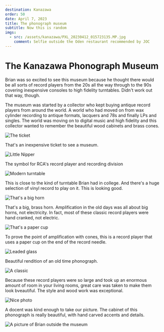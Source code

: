 ```yaml
---
destination: Kanazawa
order: 50
date: April 7, 2023
title: The phonograph museum
subtitle: Now this is random
imgs: 
  - src: /assets/kanazawa/PXL_20230412_015723135.MP.jpg
    comment: Selfie outside the Oden restaurant recommended by JOC
---
```


# The Kanazawa Phonograph Museum

Brian was so excited to see this museum because he thought there would be all sorts of record players from the 20s all the way through to the 90s covering inexpensive consoles to high fidelity turntables. Didn't work out that way, though.

The museum was started by a collector who kept buying antique record players from around the world. A world who had moved on from wax cylinder recording to antique formats, lacquers and 78s and finally LPs and singles. The world was moving on to digital music and high fidelity and this collector wanted to remember the beautiful wood cabinets and brass cones.

![The ticket](/assets/kanazawa/PXL_20230413_031302454.jpg)

That's an inexpensive ticket to see a museum.

![Little Nipper](/assets/kanazawa/PXL_20230413_031341169.jpg)

The symbol for RCA's record player and recording division

![Modern turntable](/assets/kanazawa/PXL_20230413_031815676.MP.jpg)

This is close to the kind of turntable Brian had in college. And there's a huge selection of vinyl record to play on it. This is looking good.

![That's a big horn](/assets/kanazawa/PXL_20230413_032017382.jpg)

That's a big, brass horn. Amplification in the old days was all about big horns, not electricity. In fact, most of these classic record players were hand cranked, not electric.

![That's a paper cup](/assets/kanazawa/PXL_20230413_032424057.jpg)

To prove the point of amplification with cones, this is a record player that uses a paper cup on the end of the record needle.

![Leaded glass](/assets/kanazawa/PXL_20230413_032922561.PORTRAIT.jpg)

Beautiful rendition of an old time phonograph.

![A classic](/assets/kanazawa/PXL_20230413_033019048.jpg)

Because these record players were so large and took up an enormous amount of room in your living rooms, great care was taken to make them look bveautiful. The style and wood work was exceptional.

![Nice photo](/assets/kanazawa/PXL_20230413_040401845.jpg)

A docent was kind enough to take our picture. The cabinet of this phonograph is really beautiful, with hand carved accents and details.

![A picture of Brian outside the museum](/assets/kanazawa/PXL_20230413_041813948.PORTRAIT.jpg)

